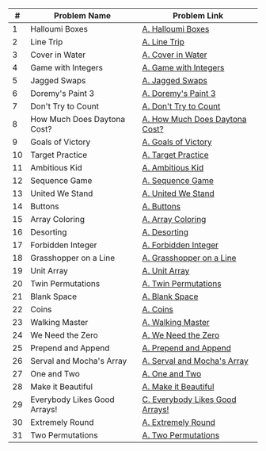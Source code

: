 | # | Problem Name                       | Problem Link                                    |
|---|------------------------------------|-------------------------------------------------|
| 1 | Halloumi Boxes                     | [A. Halloumi Boxes](https://codeforces.com/problemset/problem/1903/A) |
| 2 | Line Trip                          | [A. Line Trip](https://codeforces.com/problemset/problem/1901/A) |
| 3 | Cover in Water                     | [A. Cover in Water](https://codeforces.com/problemset/problem/1900/A) |
| 4 | Game with Integers                 | [A. Game with Integers](https://codeforces.com/problemset/problem/1899/A) |
| 5 | Jagged Swaps                       | [A. Jagged Swaps](https://codeforces.com/problemset/problem/1897/A) |
| 6 | Doremy's Paint 3                   | [A. Doremy's Paint 3](https://codeforces.com/problemset/problem/1896/A) |
| 7 | Don't Try to Count                 | [A. Don't Try to Count](https://codeforces.com/problemset/problem/1895/A) |
| 8 | How Much Does Daytona Cost?       | [A. How Much Does Daytona Cost?](https://codeforces.com/problemset/problem/1894/A) |
| 9 | Goals of Victory                   | [A. Goals of Victory](https://codeforces.com/problemset/problem/1893/A) |
| 10| Target Practice                    | [A. Target Practice](https://codeforces.com/problemset/problem/1892/A) |
| 11| Ambitious Kid                      | [A. Ambitious Kid](https://codeforces.com/problemset/problem/1891/A) |
| 12| Sequence Game                      | [A. Sequence Game](https://codeforces.com/problemset/problem/1890/A) |
| 13| United We Stand                    | [A. United We Stand](https://codeforces.com/problemset/problem/1889/A) |
| 14| Buttons                            | [A. Buttons](https://codeforces.com/problemset/problem/1888/A) |
| 15| Array Coloring                     | [A. Array Coloring](https://codeforces.com/problemset/problem/1887/A) |
| 16| Desorting                          | [A. Desorting](https://codeforces.com/problemset/problem/1886/A) |
| 17| Forbidden Integer                  | [A. Forbidden Integer](https://codeforces.com/problemset/problem/1885/A) |
| 18| Grasshopper on a Line              | [A. Grasshopper on a Line](https://codeforces.com/problemset/problem/1884/A) |
| 19| Unit Array                         | [A. Unit Array](https://codeforces.com/problemset/problem/1883/A) |
| 20| Twin Permutations                  | [A. Twin Permutations](https://codeforces.com/problemset/problem/1882/A) |
| 21| Blank Space                        | [A. Blank Space](https://codeforces.com/problemset/problem/1881/A) |
| 22| Coins                              | [A. Coins](https://codeforces.com/problemset/problem/1880/A) |
| 23| Walking Master                     | [A. Walking Master](https://codeforces.com/problemset/problem/1879/A) |
| 24| We Need the Zero                   | [A. We Need the Zero](https://codeforces.com/problemset/problem/1878/A) |
| 25| Prepend and Append                 | [A. Prepend and Append](https://codeforces.com/problemset/problem/1877/A) |
| 26| Serval and Mocha's Array           | [A. Serval and Mocha's Array](https://codeforces.com/problemset/problem/1876/A) |
| 27| One and Two                        | [A. One and Two](https://codeforces.com/problemset/problem/1875/A) |
| 28| Make it Beautiful                  | [A. Make it Beautiful](https://codeforces.com/problemset/problem/1874/A) |
| 29| Everybody Likes Good Arrays!       | [C. Everybody Likes Good Arrays!](https://codeforces.com/problemset/problem/1873/C) |
| 30| Extremely Round                    | [A. Extremely Round](https://codeforces.com/problemset/problem/1872/A) |
| 31| Two Permutations                   | [A. Two Permutations](https://codeforces.com/problemset/problem/1871/A) |

